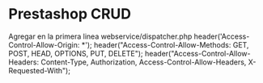 # Prestashop CRUD

Agregar en la primera linea webservice/dispatcher.php
header('Access-Control-Allow-Origin: \*');
header("Access-Control-Allow-Methods: GET, POST, HEAD, OPTIONS, PUT, DELETE");
header("Access-Control-Allow-Headers: Content-Type, Authorization, Access-Control-Allow-Headers, X-Requested-With");
